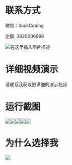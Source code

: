 # 联系方式

微信：duckCoding

企鹅: 3820006966

![在这里插入图片描述](http://upload.cxycsx.vip/91ab4bcb4f2c4c6db86365bb6d6e9c62.jpeg)

# 详细视频演示

请联系我获取更详细的演示视频

# 运行截图

![](http://www.bysj52.com/uploadfile/ueditor/image/202306/%E6%AF%95%E8%AE%BEweixin275%E5%BE%AE%E4%BF%A1%E6%99%BA%E8%83%BD%E6%8B%9B%E8%81%98%E5%B0%8F%E7%A8%8B%E5%BA%8F%E8%AE%BE%E8%AE%A1+ssm%E6%AF%95%E4%B8%9A%E8%AE%BE%E8%AE%A1/5.png)![](http://www.bysj52.com/uploadfile/ueditor/image/202306/%E6%AF%95%E8%AE%BEweixin275%E5%BE%AE%E4%BF%A1%E6%99%BA%E8%83%BD%E6%8B%9B%E8%81%98%E5%B0%8F%E7%A8%8B%E5%BA%8F%E8%AE%BE%E8%AE%A1+ssm%E6%AF%95%E4%B8%9A%E8%AE%BE%E8%AE%A1/3.png)![](http://www.bysj52.com/uploadfile/ueditor/image/202306/%E6%AF%95%E8%AE%BEweixin275%E5%BE%AE%E4%BF%A1%E6%99%BA%E8%83%BD%E6%8B%9B%E8%81%98%E5%B0%8F%E7%A8%8B%E5%BA%8F%E8%AE%BE%E8%AE%A1+ssm%E6%AF%95%E4%B8%9A%E8%AE%BE%E8%AE%A1/2.png)![](http://www.bysj52.com/uploadfile/ueditor/image/202306/%E6%AF%95%E8%AE%BEweixin275%E5%BE%AE%E4%BF%A1%E6%99%BA%E8%83%BD%E6%8B%9B%E8%81%98%E5%B0%8F%E7%A8%8B%E5%BA%8F%E8%AE%BE%E8%AE%A1+ssm%E6%AF%95%E4%B8%9A%E8%AE%BE%E8%AE%A1/1.png)![](http://www.bysj52.com/uploadfile/ueditor/image/202306/%E6%AF%95%E8%AE%BEweixin275%E5%BE%AE%E4%BF%A1%E6%99%BA%E8%83%BD%E6%8B%9B%E8%81%98%E5%B0%8F%E7%A8%8B%E5%BA%8F%E8%AE%BE%E8%AE%A1+ssm%E6%AF%95%E4%B8%9A%E8%AE%BE%E8%AE%A1/4.png)

# 为什么选择我

![](http://upload.cxycsx.vip/%E7%A8%8B%E5%BA%8F%E8%AE%BE%E8%AE%A1.png)

